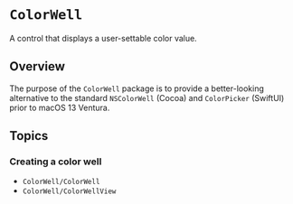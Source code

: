 # ``ColorWell``

A control that displays a user-settable color value.

## Overview

The purpose of the `ColorWell` package is to provide a better-looking alternative to the standard `NSColorWell` (Cocoa) and `ColorPicker` (SwiftUI) prior to macOS 13 Ventura.

## Topics

### Creating a color well

- ``ColorWell/ColorWell``
- ``ColorWell/ColorWellView``
